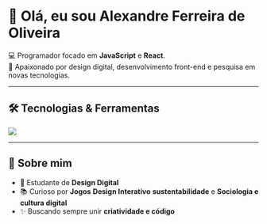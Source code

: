# 👋 Olá, eu sou Alexandre Ferreira de Oliveira  

💻 Programador focado em **JavaScript** e **React**.  
🚀 Apaixonado por design digital, desenvolvimento front-end e pesquisa em novas tecnologias.  

---

## 🛠️ Tecnologias & Ferramentas  
<p align="left">
  <img src="https://skillicons.dev/icons?i=js,react,html,css,git,github,firebase" />
</p>

---

## 🌱 Sobre mim  
- 🎨 Estudante de **Design Digital**  
- 📚 Curioso por **Jogos** **Design Interativo** **sustentabilidade** e **Sociologia e cultura digital**
- ✨ Buscando sempre unir **criatividade e código**  
